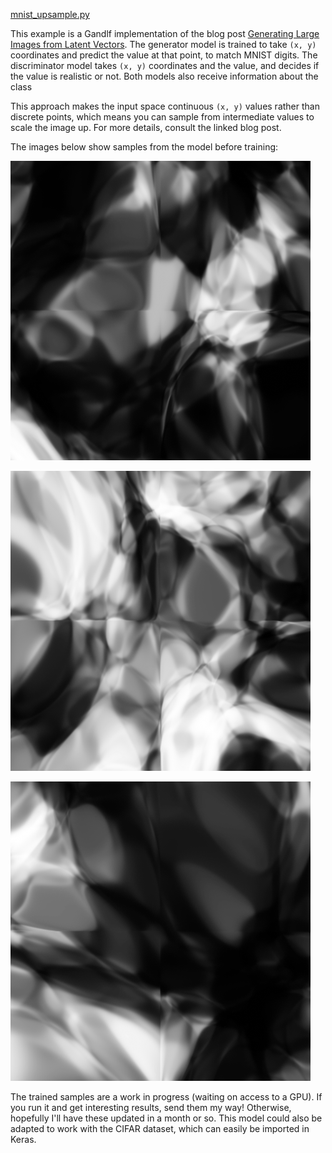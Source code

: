 <a href="https://github.com/codekansas/gandlf/blob/master/examples/mnist_upsampled.py" class="icon icon-github"> mnist_upsample.py</a>

This example is a Gandlf implementation of the blog post [Generating Large Images from Latent Vectors](http://blog.otoro.net/2016/04/01/generating-large-images-from-latent-vectors/). The generator model is trained to take `(x, y)` coordinates and predict the value at that point, to match MNIST digits. The discriminator model takes `(x, y)` coordinates and the value, and decides if the value is realistic or not. Both models also receive information about the class

This approach makes the input space continuous `(x, y)` values rather than discrete points, which means you can sample from intermediate values to scale the image up. For more details, consult the linked blog post.

The images below show samples from the model before training:

![MNIST Upsample Example 1](example_1.png)

![MNIST Upsample Example 2](example_2.png)

![MNIST Upsample Example 3](example_3.png)

The trained samples are a work in progress (waiting on access to a GPU). If you run it and get interesting results, send them my way! Otherwise, hopefully I'll have these updated in a month or so. This model could also be adapted to work with the CIFAR dataset, which can easily be imported in Keras.
